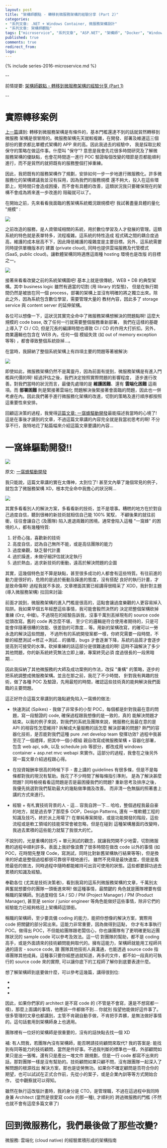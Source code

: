 ```yaml
---
layout: post
title: "架構師觀點 - 轉移到微服務架構的經驗分享 (Part 2)"
categories:
- "系列文章: .NET + Windows Container, 微服務架構設計"
- "系列文章: 架構師觀點"
tags: ["microservice", "系列文章", "ASP.NET", "架構師", "Docker", "Windows Container", "DevOps"]
published: true
comments: true
redirect_from:
logo: 
---
```




<!--more-->

{% include series-2016-microservice.md %}


--

前情提要: [架構師觀點 - 轉移到微服務架構的經驗分享 (Part 1)](/2017/04/15/microservice8-case-study/)


--

# 實際轉移案例

[上一篇](/2017/04/15/microservice8-case-study/)講到: 轉移到微服務架構是有條件的，基本門檻還達不到的話就貿然轉移到微服務
架構是很冒險的。微服務架構先天就較複雜，在開發、部署及維運這三個部份的要求都比單體式架構的 APP 來的高。因此我過去的經驗中，
我是採取比較保守的策略在做這件事。什麼叫 "保守"? 意思是我會先花很多時間研究及了解微服務架構的優缺點，也會花時間逐一進行 POC 
驗證每個改變的環節是否都能順利進行，而不是貿然的就把既有的服務整個打掉重練。

因此，我把既有的服務架構作了規劃，安排如何一步一步地進行微服務化。許多微服務化的架構建議我並沒有採用，因為我們的服務規模
還不夠大，投入在這些環節上，短時間只會造成困擾，而不會有具體的改善，這類狀況我只要確保現在的架構不會成為將來進一步改進的
阻礙就可以了。

在開始之前，先來看看我面臨的舊架構系統概況跟規模吧! 我試著盡量具體的量化 "規模" :

![](2017-05-14-00-48-13.png)

之前改造的服務，是人資領域相關的系統，用於數位學習及人才發展的管理。這類系統的特色就是表單特多，流程複雜。這系統的特性造成
程式碼之間的耦合度過高，維護的成本居高不下，因此降低維護的複雜度是主要目標。另外，這系統需要同時提供單機版本的
建置 (private cloud), 同時也提供雲端服務及代管模式 (SaaS, public cloud)。讓軟體架構同時適應這兩種 hosting 環境也是改版
的目標之一。

![](2017-05-14-00-58-51.png)

接著來看看改變之前的系統架構圖吧! 基本上就是很傳統，WEB + DB 的典型架構。其中 business logic 雖然有適當的切割 (用 library 的型態)，
但是在執行期間仍然是被放在同一個 process，部署的架構上並沒有明確的將之獨立出來。除此之外，因為系統包含數位學習，需要管理大量的
教材內容，因此多了 storage service 與 content server 的延伸架構。

各位可以想像一下，這狀況其實完全命中了微服務架構想解決的問題點啊! 這麼大規模的 code base, 改了任何一行就需要整個服務重新部署，
我們在這樣的基礎上導入了 CI / CD, 但是冗長的編譯時間也導致 CI / CD 的作用大打折扣。另外，商業邏輯也包含在 WEB 內，任何一個
模組失效 (如 out of memory exception 等等) ，都會導致整個系統掛掉...。

在當時，我歸納了整個系統架構上有四項主要的問題等著被解決:

![](2017-05-14-02-23-59.png)

即使如此，微服務架構仍然不是萬靈丹，因為前面有提到，微服務架構是有進入門檻與代價的啊! 經過評估之後，我們決定按照實際問題的影響程度，
逐步進行改善。對我們當時的狀況而言，最優先處理的是 **維護困難**、還有 **雲端化困難** 這兩項。而 **部署困難** 則是緊接著雲端化
問題解決後緊接著會面臨的問題，因此也一併考慮在內。因此我們著手進行微服務化架構的改進，切割的策略及進行順序都按照這重要性來安排。

回顧這決策的過程，我覺得[這篇文章: 一窩蜂驅動開發](https://blog.chunfuchao.com/?p=656&variant=zh-tw)最能描述我當時的心境了! 
這是在事後才讀到的文章，不過這篇文章講的內容完全就是我當初思考的啊! 不分享不行，我特地花了點篇幅來介紹這篇文章要講的內容...

# 一窩蜂驅動開發!!


![](2017-05-14-02-30-48.png)

原文: [一窩蜂驅動開發](https://blog.chunfuchao.com/?p=656&variant=zh-tw)  

我只能說，這篇文章講的實在太傳神，太到位了! 甚至文內舉了幾個常見的例子，就包含了微服務架構 XD，根本完全命中我擔心的狀況啊...

![](2017-05-14-02-32-22.png)

其實多看看別人的解決方案，多看看新的技術，並不是壞事。糟糕的地方在於對自己過度自信，聽到很棒的新技術就相信自己能 100% 駕馭，
不顧後果的就往前衝，往往會讓自己 (及團隊) 陷入進退兩難的困境。通常會陷入這種 "一窩蜂" 的困境的人，都有幾種特質:

1. 好奇心強，喜歡新的技術
1. 高度自信，認為自己無所不能，或是高估團隊的能力
1. 過度樂觀，缺乏替代計畫
1. 過於躁進，未做仔細評估就決定執行
1. 過於熱血，追求新技術的衝動，遠高於解決問題的企圖

其實，這幾個特色並不算是缺點，甚至很多成功的人都會有這些特質。有往前進的動力是很好的，危險的是過於衝動及躁進的態度，沒有搭配
良好的執行計畫，才是致命傷啊! 過程我就不多說，文章裡面其實已經講得很精采了 XDD，我針對主題 (導入微服務架構) 拉回來討論:

前面才說到，微服務架構的進入門檻是很高的，這點會讓過度樂觀的人更容易掉入陷阱。我如果早個五年經歷這些事情，我可能會毅然決然的
決定把整個架構砍掉重練 (Orz, 中槍)。不過現在的經驗告訴我，沒事千萬別丟掉現有的 source code 從頭改寫。舊的 code 再怎麼不堪，
至少它的邏輯是符合使用者期待的，只是可能會伴隨著很糟的效能、很差勁的可靠度... 等。用新的架構改寫，的確可以一勞永逸的解決這些問題，
不過所有的系統開發案都一樣，你終究需要一段時間，不斷的經歷測試->修正->測試... 的循環，bugs 才會逐漸下降，系統的品質才會逐步
提高到可接受的水準。砍掉重練的話這部分是很難速成的啊! 這時不論解決了多少其他問題，你的新系統終究無法立即上線，專案終究必須
度過很長的一段黑暗期... 

因此我採納了其他微服務的大師及成功案例的作法，改採 "重構" 的策略，逐步的把系統調整成微服務架構。並且在那之前，我花了不少時間，
針對我有興趣的技術，做了各種 POC 及驗證，先用最短的時間，確認這些技術真的能夠解決我們面臨的主要問題。

這正好符合這篇文章講到的幾點避免陷入一窩蜂的做法:

* 快速測試 (Spikes) - 我做了非常多的小型 POC，每個都是針對我最在意的問題，寫一段驗證的 code, 確保過程跟我想像的是一致的，真的
能解決問題才結束。以我的例子來說，對我們的系統及團隊來說，微服務化我最在意的是 API 的相容性怎麼維持? 拆解成大量服務的話怎麼
解決部署的問題? 熱門的容器化技術，是否能對我們這種 pure .net develop team 發揮功效? 過程中我甚至花了一個禮拜，把其中一個小模組
親自改寫成微服務架構 + 容器化部署，包含 web api, sdk, 以及 schedule job 等部分，都改成用 windows container + asp.net mvc
webapi 來實作。這部分的過程，我會在之後另外寫一篇文章介紹過程跟心得。

* 在投資報酬率很高的時候下手 - 書上講的 guidelines 有很多條，但是不是每條都對我的現況有幫助。我花了不少時間了解每條指引準則，
是為了解決甚麼問題? 同時檢視看看這問題是否是最困擾我們的問題? 重新思考及排序之後，我優先挑選對我們幫助最大的幾點做準備及改善。
而非清一色無腦的照著書上講的方式來進行。

* 經驗 + 有札實技術背景的人 - 這... 容我自誇一下... 哈哈，整個過程我最自豪的地方，就是過去學了那麼多 OOP，Design Patterns, 還有
一堆軟體工程的知識及技巧，終於派上用場了! 在單純專案開發，或是功能開發的階段，這些流程或是軟工領域的技能常常會被忽略，但是在碰到
這種架構層面的改變時，我過去累積的這些能力就幫了我很大的忙。

不說別的，光是重構的技巧 + 單元測試的觀念，就讓我閃開不少地雷，切割微服務的過程中順利許多。表面上我好像浪費了很多時間在做改 code
以外的事情 (如 POC，花時間先整理 Code，寫測試，同時比對新舊架構執行結果等等)，但是換來的好處是整個過程都很可靠很平穩地進行。
雖然不見得是最快速度，但是是風險最低的做法，同時過程中隨時都能維持可出貨可使用的狀態。這些都要歸功過去累積的知識及經驗。

奉勸各位 (尤其是技術決策者)，看到我寫的這系列微服務架構的文章，千萬別太興奮就想要你的團隊一頭衝進來啊! 做這種事情，最關鍵的
角色就是團隊裡要有個稱職的架構師。別過度相信 SA / SD / PM (Project Manager) / PM (Product Manager), 甚至是 senior / junior engineer
等角色能做好這些事情，除非它們的經驗能力已經夠格冠上架構師這頭銜。

稱職的架構師，至少要具備 coding 的能力，能把你想像的解決方案，實際用 code 把關鍵的部分寫出來。這能力非常重要，因為做得到這點，
你才有本事執行 POC。做得出 POC，不但能給團隊跟老闆信心，你也讓團隊有了更明確更貼近團隊狀況的 sample code 可以參考及效法。這一切
對團隊的幫助，都不是 coding 高手，或是外面請來的技術顧問能夠取代的。擁有這能力，架構師就能用工程師共通的語言 - source code, 跟
團隊其他技術人員溝通，也能透過 source code 指導團隊其他成員。這種事只要你經歷過就知道，再多的文件，都不如一段真的可執行的
source code 來的實際, 可以讓你底下的工程師了解你到底要表達什麼。

想了解架構師到底要做什麼，可以參考這幾篇，講得很到位:

*
*
*

因此，如果你們家的 architect 是不寫 code 的 (不管是不會寫，還是不想寫都一樣)，那麼上面講的事情，他應該一件都做不到... 你就別
指望他能做好這件事了。很多管理的文章也都講到，主管不肯親自動手做，不肯把手弄髒，是無法做好事情的。這句話套用到架構師身上也適用。

團隊裡有一位好的架構師是很重要的，沒有的話快點去找一個 XD

補: 有人問我，若團隊內沒有架構師，能否聘請技術顧問來取代?
我的答案是: 能找到有同等能力的技術顧問，當然是件好事。不過我判斷的標準也一樣，外部顧問如果只是出一張嘴，還有只是產出一堆文件
跟規劃，但是一行 code 都寫不出來的話，那對團隊一樣是沒有幫助的。技術顧問如果只顧不問，沒有跟團隊一起深入了解問題的根源找出
解決方案，那也是徒勞無功。如果你不確定顧問是否符合你的期望，也可以試試在正式合作前，先從小的案子，或是企業內訓等等方式開始合作，
從中觀察就可以得知。

雖然在執行這改版計畫時，我的身分是 CTO，是管理職，不過在這過程中我同時身兼 Architect (當然是很愛寫 code 的那一種), 才順利的
跨過微服務的門檻 (不然也就不會有這麼多篇文章了)




# 回到微服務化，我們最後做了那些改變?






微服務: 雲端化 (cloud native) 的經驗累積形成的架構指南
